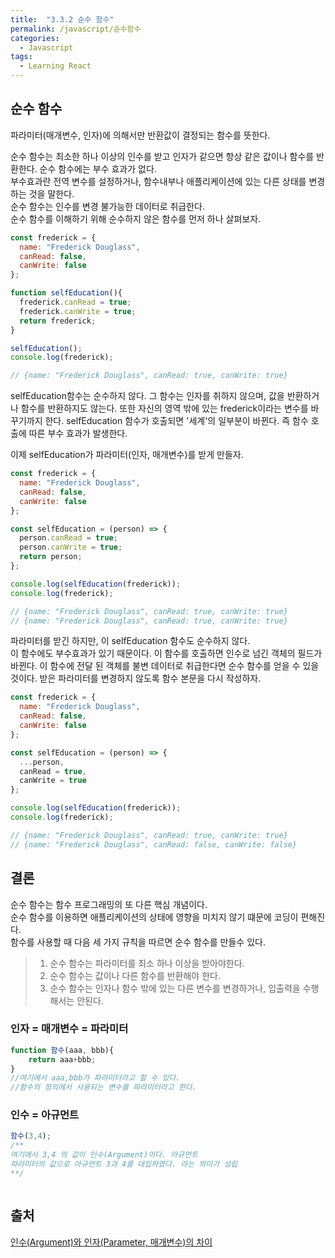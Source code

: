 ```yaml
---
title:  "3.3.2 순수 함수"
permalink: /javascript/순수함수
categories:
  - Javascript
tags:
  - Learning React
---
```


## 순수 함수
파라미터(매개변수, 인자)에 의해서만 반환값이 결정되는 함수를 뜻한다.  
  
순수 함수는 최소한 하나 이상의 인수를 받고 인자가 같으면 항상 같은 값이나 함수를 반환한다.
순수 함수에는 부수 효과가 없다.  
부수효과란 전역 변수를 설정하거나, 함수내부나 애플리케이션에 있는 다른 상태를 변경하는 것을 말한다.  
순수 함수는 인수를 변경 불가능한 데이터로 취급한다.  
순수 함수를 이해하기 위해 순수하지 않은 함수를 먼저 하나 살펴보자.

```jsx
const frederick = {
  name: "Frederick Douglass",
  canRead: false,
  canWrite: false
};

function selfEducation(){
  frederick.canRead = true;
  frederick.canWrite = true;
  return frederick;
}

selfEducation();
console.log(frederick);

// {name: "Frederick Douglass", canRead: true, canWrite: true}
```
selfEducation함수는 순수하지 않다. 그 함수는 인자를 취하지 않으며, 값을 반환하거나 함수를 반환하지도 않는다.
또한 자신의 영역 밖에 있는 frederick이라는 변수를 바꾸기까지 한다.
selfEducation 함수가 호출되면 '세계'의 일부분이 바뀐다. 즉 함수 호출에 따른 부수 효과가 발생한다.

이제 selfEducation가 파라미터(인자, 매개변수)를 받게 만들자.
```jsx
const frederick = {
  name: "Frederick Douglass",
  canRead: false,
  canWrite: false
};

const selfEducation = (person) => {
  person.canRead = true;
  person.canWrite = true;
  return person;
};

console.log(selfEducation(frederick));
console.log(frederick);

// {name: "Frederick Douglass", canRead: true, canWrite: true}
// {name: "Frederick Douglass", canRead: true, canWrite: true}
```

파라미터를 받긴 하지만, 이 selfEducation 함수도 순수하지 않다.  
이 함수에도 부수효과가 있기 때문이다.
이 함수를 호출하면 인수로 넘긴 객체의 필드가 바뀐다. 
이 함수에 전달 된 객체를 불변 데이터로 취급한다면 순수 함수를 얻을 수 있을 것이다.
받은 파라미터를 변경하지 않도록 함수 본문을 다시 작성하자.

```jsx
const frederick = {
  name: "Frederick Douglass",
  canRead: false,
  canWrite: false
};

const selfEducation = (person) => {
  ...person,
  canRead = true,
  canWrite = true
};

console.log(selfEducation(frederick));
console.log(frederick);

// {name: "Frederick Douglass", canRead: true, canWrite: true}
// {name: "Frederick Douglass", canRead: false, canWrite: false}
```

## 결론
순수 함수는 함수 프로그래밍의 또 다른 핵심 개념이다.  
순수 함수를 이용하면 애플리케이션의 상태에 영향을 미치지 않기 떄문에 코딩이 편해진다.  
함수를 사용할 때 다음 세 가지 규칙을 따르면 순수 함수를 만들수 있다.

> 1. 순수 함수는 파라미터를 최소 하나 이상을 받아야한다.
> 2. 순수 함수는 값이나 다른 함수를 반환해야 한다.
> 3. 순수 함수는 인자나 함수 밖에 있는 다른 변수를 변경하거나, 입출력을 수행해서는 안된다.


### 인자 = 매개변수 = 파라미터

```jsx
function 함수(aaa, bbb){
    return aaa+bbb;
}
//여기에서 aaa,bbb가 파라미터라고 할 수 있다.
//함수의 정의에서 사용되는 변수를 파라미터라고 한다.
```

### 인수 = 아규먼트
```jsx
함수(3,4);
/**
여기에서 3,4 의 값이 인수(Argument)이다. 아규먼트
파라미터의 값으로 아규먼트 3과 4를 대입하였다. 라는 의미가 성립
**/
```

```jsx
```

## 출처
[인수(Argument)와 인자(Parameter, 매개변수)의 차이](https://amagrammer91.tistory.com/9)
